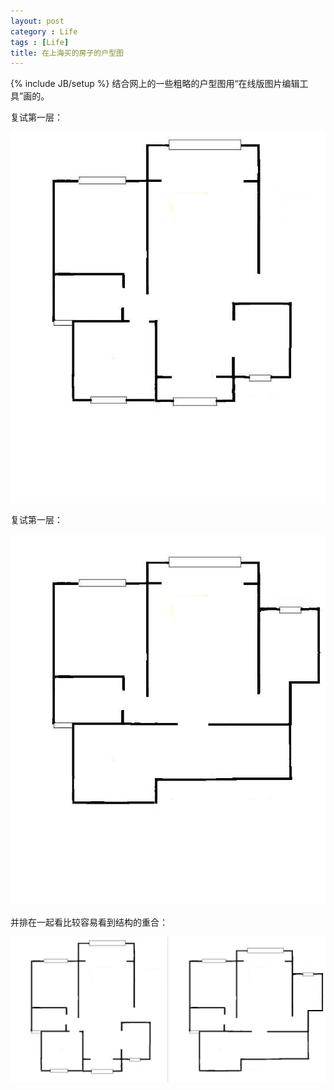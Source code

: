 ```yaml
---
layout: post
category : Life
tags : [Life]
title: 在上海买的房子的户型图
---
```

{% include JB/setup %}
结合网上的一些粗略的户型图用“在线版图片编辑工具”画的。

复试第一层：

![Alt text](/assets/images/2016/02/fanxinglu1.jpg)

复试第一层：

![Alt text](/assets/images/2016/02/fanxinglu2.jpg)

并排在一起看比较容易看到结构的重合：

![Alt text](/assets/images/2016/02/fanxinglu3.png)
